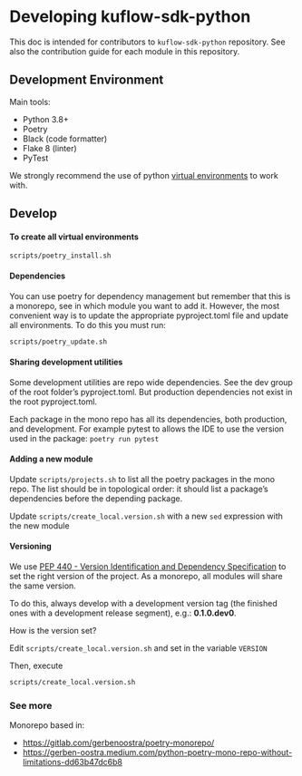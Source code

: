# Developing kuflow-sdk-python

This doc is intended for contributors to `kuflow-sdk-python` repository. See also the contribution guide for each module in this repository.

## Development Environment

Main tools:

- Python 3.8+
- Poetry
- Black (code formatter)
- Flake 8 (linter)
- PyTest

We strongly recommend the use of python [virtual environments](https://packaging.python.org/en/latest/tutorials/installing-packages/#creating-virtual-environments) to work with. 



## Develop

#### To create all virtual environments

```shell
scripts/poetry_install.sh
```

#### Dependencies

You can use poetry for dependency management but remember that this is a monorepo, see in which module you want to add it. However, the most convenient way is to update the appropriate pyproject.toml file and update all environments. To do this you must run:

```bash
scripts/poetry_update.sh
```

#### Sharing development utilities

Some development utilities are repo wide dependencies. See the dev group of the root folder’s pyproject.toml. But production dependencies not exist in the root pyproject.toml.

Each package in the mono repo has all its dependencies, both production, and development. For example pytest to allows the IDE to use the version used in the package: `poetry run pytest`

#### Adding a new module

Update `scripts/projects.sh` to list all the poetry packages in the mono repo. The list should be in topological order: it should list a package’s dependencies before the depending package.

Update  `scripts/create_local.version.sh` with a new `sed` expression with the new module

#### Versioning

We use [PEP 440 - Version Identification and Dependency Specification](https://peps.python.org/pep-0440/) to set the right version of the project. As a monorepo, all modules will share the same version.

To do this, always develop with a development version tag (the finished ones with a development release segment), e.g.: **0.1.0.dev0**.

How is the version set?

Edit  `scripts/create_local.version.sh` and set in the variable `VERSION`

Then, execute

```bash
scripts/create_local.version.sh
```

### See more

Monorepo based in:

- https://gitlab.com/gerbenoostra/poetry-monorepo/
- https://gerben-oostra.medium.com/python-poetry-mono-repo-without-limitations-dd63b47dc6b8